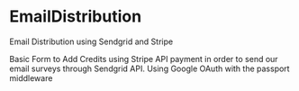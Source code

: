 # EmailDistribution
Email Distribution using Sendgrid and Stripe

Basic Form to Add Credits using Stripe API payment in order to send our email surveys through Sendgrid API. Using Google OAuth with the passport middleware
